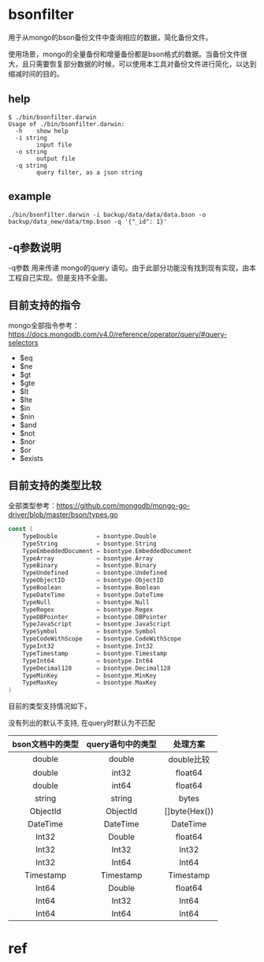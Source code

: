 # bsonfilter
用于从mongo的bson备份文件中查询相应的数据，简化备份文件。

使用场景，mongo的全量备份和增量备份都是bson格式的数据。当备份文件很大，且只需要恢复部分数据的时候，可以使用本工具对备份文件进行简化，以达到缩减时间的目的。


## help
```
$ ./bin/bsonfilter.darwin 
Usage of ./bin/bsonfilter.darwin:
  -h    show help
  -i string
        input file
  -o string
        output file
  -q string
        query filter, as a json string
```


## example
```shell
./bin/bsonfilter.darwin -i backup/data/data/data.bson -o backup/data_new/data/tmp.bson -q '{"_id": 1}'

```

## -q参数说明
-q参数 用来传递 mongo的query 语句。由于此部分功能没有找到现有实现，由本工程自己实现。但是支持不全面。

## 目前支持的指令

mongo全部指令参考：https://docs.mongodb.com/v4.0/reference/operator/query/#query-selectors


- $eq
- $ne
- $gt
- $gte
- $lt
- $lte
- $in
- $nin
- $and
- $not
- $nor
- $or
- $exists

## 目前支持的类型比较

全部类型参考：https://github.com/mongodb/mongo-go-driver/blob/master/bson/types.go

```go
const (
	TypeDouble           = bsontype.Double
	TypeString           = bsontype.String
	TypeEmbeddedDocument = bsontype.EmbeddedDocument
	TypeArray            = bsontype.Array
	TypeBinary           = bsontype.Binary
	TypeUndefined        = bsontype.Undefined
	TypeObjectID         = bsontype.ObjectID
	TypeBoolean          = bsontype.Boolean
	TypeDateTime         = bsontype.DateTime
	TypeNull             = bsontype.Null
	TypeRegex            = bsontype.Regex
	TypeDBPointer        = bsontype.DBPointer
	TypeJavaScript       = bsontype.JavaScript
	TypeSymbol           = bsontype.Symbol
	TypeCodeWithScope    = bsontype.CodeWithScope
	TypeInt32            = bsontype.Int32
	TypeTimestamp        = bsontype.Timestamp
	TypeInt64            = bsontype.Int64
	TypeDecimal128       = bsontype.Decimal128
	TypeMinKey           = bsontype.MinKey
	TypeMaxKey           = bsontype.MaxKey
)
```

目前的类型支持情况如下，

没有列出的默认不支持, 在query时默认为不匹配

| bson文档中的类型 | query语句中的类型 | 处理方案 |
|:---:|:---:|:---:|
| double | double | double比较 |
| double | int32 | float64 |
| double | int64 | float64 |
| string | string | bytes |
| ObjectId | ObjectId | []byte(Hex()) |
| DateTime | DateTime | DateTime |
| Int32 | Double | float64 |
| Int32 | Int32 | Int32 |
| Int32 | Int64 | Int64 |
| Timestamp | Timestamp | Timestamp |
| Int64 | Double | float64 |
| Int64 | Int32 | Int64 |
| Int64 | Int64 | Int64 |




# ref


